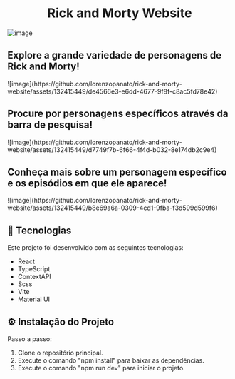 <h1 align="center"> Rick and Morty Website </h1>

![image](https://github.com/lorenzopanato/rick-and-morty-website/assets/132415449/bfdd01a0-590f-4bbf-b778-c742165a0a78)

<h2>Explore a grande variedade de personagens de Rick and Morty!</h2>
![image](https://github.com/lorenzopanato/rick-and-morty-website/assets/132415449/de4566e3-e6dd-4677-9f8f-c8ac5fd78e42)

<h2>Procure por personagens específicos através da barra de pesquisa!</h2>
![image](https://github.com/lorenzopanato/rick-and-morty-website/assets/132415449/d7749f7b-6f66-4f4d-b032-8e174db2c9e4)

<h2>Conheça mais sobre um personagem específico e os episódios em que ele aparece!</h2>
![image](https://github.com/lorenzopanato/rick-and-morty-website/assets/132415449/b8e69a6a-0309-4cd1-9fba-f3d599d599f6)

## 🚀 Tecnologias

Este projeto foi desenvolvido com as seguintes tecnologias:

- React
- TypeScript
- ContextAPI
- Scss
- Vite
- Material UI

## ⚙️ Instalação do Projeto

Passo a passo:

1. Clone o repositório principal.
2. Execute o comando "npm install" para baixar as dependências.
3. Execute o comando "npm run dev" para iniciar o projeto.



